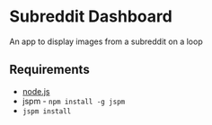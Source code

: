 # Subreddit Dashboard

An app to display images from a subreddit on a loop

## Requirements

* [node.js](http://nodejs.org/)
* jspm - `npm install -g jspm`
* `jspm install`